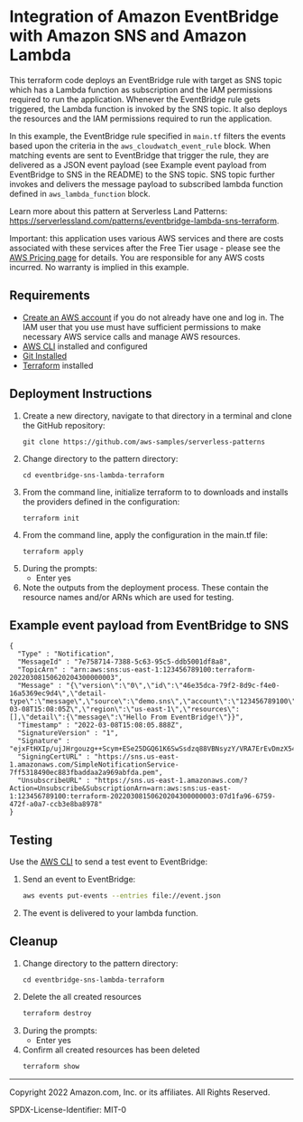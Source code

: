 # Integration of Amazon EventBridge with Amazon SNS and Amazon Lambda

This terraform code deploys an EventBridge rule with target as SNS topic which has a Lambda function as subscription and the IAM permissions required to run the application. Whenever the EventBridge rule gets triggered, the Lambda function is invoked by the SNS topic. It also deploys the resources and the IAM permissions required to run the application.

In this example, the EventBridge rule specified in `main.tf` filters the events based upon the criteria in the `aws_cloudwatch_event_rule` block. When matching events are sent to EventBridge that trigger the rule, they are delivered as a JSON event payload (see Example event payload from EventBridge to SNS in the README) to the SNS topic. SNS topic further invokes and delivers the message payload to subscribed  lambda function defined in `aws_lambda_function` block.

Learn more about this pattern at Serverless Land Patterns: https://serverlessland.com/patterns/eventbridge-lambda-sns-terraform.

Important: this application uses various AWS services and there are costs associated with these services after the Free Tier usage - please see the [AWS Pricing page](https://aws.amazon.com/pricing/) for details. You are responsible for any AWS costs incurred. No warranty is implied in this example.

## Requirements

* [Create an AWS account](https://portal.aws.amazon.com/gp/aws/developer/registration/index.html) if you do not already have one and log in. The IAM user that you use must have sufficient permissions to make necessary AWS service calls and manage AWS resources.
* [AWS CLI](https://docs.aws.amazon.com/cli/latest/userguide/install-cliv2.html) installed and configured
* [Git Installed](https://git-scm.com/book/en/v2/Getting-Started-Installing-Git)
* [Terraform](https://learn.hashicorp.com/tutorials/terraform/install-cli?in=terraform/aws-get-started) installed

## Deployment Instructions

1. Create a new directory, navigate to that directory in a terminal and clone the GitHub repository:
    ``` 
    git clone https://github.com/aws-samples/serverless-patterns
    ```
1. Change directory to the pattern directory:
    ```
    cd eventbridge-sns-lambda-terraform
    ```
1. From the command line, initialize terraform to  to downloads and installs the providers defined in the configuration:
    ```
    terraform init
    ```
1. From the command line, apply the configuration in the main.tf file:
    ```
    terraform apply
    ```
1. During the prompts:
    * Enter yes
1. Note the outputs from the deployment process. These contain the resource names and/or ARNs which are used for testing.

## Example event payload from EventBridge to SNS
```
{
  "Type" : "Notification",
  "MessageId" : "7e758714-7388-5c63-95c5-ddb5001df8a8",
  "TopicArn" : "arn:aws:sns:us-east-1:123456789100:terraform-20220308150620204300000003",
  "Message" : "{\"version\":\"0\",\"id\":\"46e35dca-79f2-8d9c-f4e0-16a5369ec9d4\",\"detail-type\":\"message\",\"source\":\"demo.sns\",\"account\":\"123456789100\",\"time\":\"2022-03-08T15:08:05Z\",\"region\":\"us-east-1\",\"resources\":[],\"detail\":{\"message\":\"Hello From EventBridge!\"}}",
  "Timestamp" : "2022-03-08T15:08:05.888Z",
  "SignatureVersion" : "1",
  "Signature" : "ejxFtHXIp/ujJHrgouzg++Scym+ESe25DGQ61K6SwSsdzq88VBNsyzY/VRA7ErEvDmzX545lu9Ah4zTmoPGZMT19PH3ovksARkrfIwNKqxhRN2ueDYaboYLB63k7WyPEHqH57X/rmDHtakGXksdbAse7MqqVXl2HyrhYZIvUNbwugH0ZtMlfgBOdftcCTVu6WAN+Mq9hSHvOocuGAz4lJ6iKDrs0jrqBDvQvg/k+t9+Q3pQps26dNVbse6sD9iXA92VSy+bACE6Wy325sPvDiQoBtW7C/wgrRutgRmSaJz4clNsFF6TWIGxwpP2fHkD6XUI92AhmVt9ydo37+ISccA==",
  "SigningCertURL" : "https://sns.us-east-1.amazonaws.com/SimpleNotificationService-7ff5318490ec883fbaddaa2a969abfda.pem",
  "UnsubscribeURL" : "https://sns.us-east-1.amazonaws.com/?Action=Unsubscribe&SubscriptionArn=arn:aws:sns:us-east-1:123456789100:terraform-20220308150620204300000003:07d1fa96-6759-472f-a0a7-ccb3e8ba8978"
}
```

## Testing

Use the [AWS CLI](https://aws.amazon.com/cli/) to send a test event to EventBridge:

   
1. Send an event to EventBridge:
    ```bash
    aws events put-events --entries file://event.json
    ```
2. The event is delivered to your lambda function.

## Cleanup
 
1. Change directory to the pattern directory:
    ```
    cd eventbridge-sns-lambda-terraform
    ```
1. Delete the all created resources
    ```bash
    terraform destroy
    ```
1. During the prompts:
    * Enter yes
1. Confirm all created resources has been deleted
    ```bash
    terraform show
    ```
----
Copyright 2022 Amazon.com, Inc. or its affiliates. All Rights Reserved.

SPDX-License-Identifier: MIT-0
